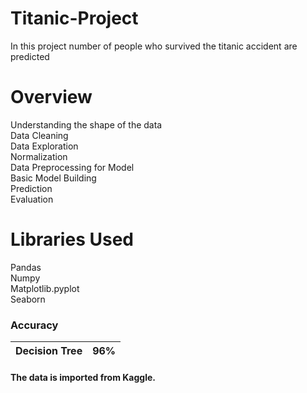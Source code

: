 # Titanic-Project
In this project number of people who survived the titanic accident are predicted
# Overview
  Understanding the shape of the data<br>
  Data Cleaning<br>
  Data Exploration<br>
  Normalization<br>
  Data Preprocessing for Model<br>
  Basic Model Building<br>
  Prediction<br>
  Evaluation<br>
# Libraries Used
  Pandas<br>
  Numpy<br>
  Matplotlib.pyplot<br>
  Seaborn<br>
  ### Accuracy
|Decision Tree|96%|
|--- |--- |

#### The data is imported from Kaggle.
